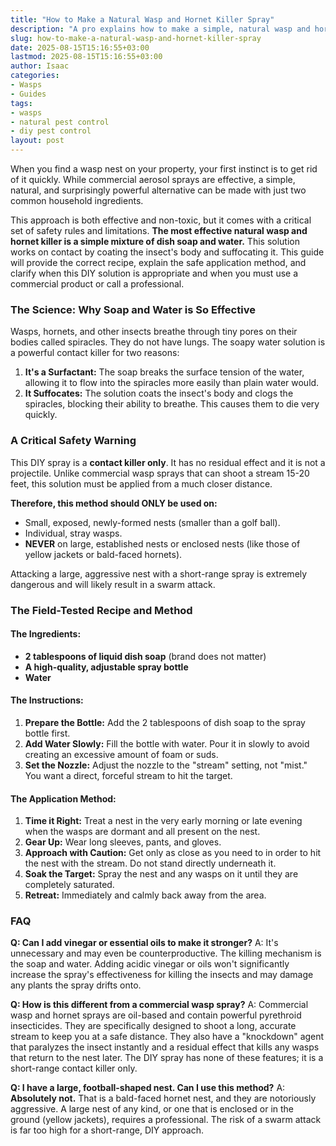 ```yaml
---
title: "How to Make a Natural Wasp and Hornet Killer Spray"
description: "A pro explains how to make a simple, natural wasp and hornet spray with soap and water. Learn why it works, how to use it safely, and its critical limitations."
slug: how-to-make-a-natural-wasp-and-hornet-killer-spray
date: 2025-08-15T15:16:55+03:00
lastmod: 2025-08-15T15:16:55+03:00
author: Isaac
categories:
- Wasps
- Guides
tags:
- wasps
- natural pest control
- diy pest control
layout: post
---
```

When you find a wasp nest on your property, your first instinct is to get rid of it quickly. While commercial aerosol sprays are effective, a simple, natural, and surprisingly powerful alternative can be made with just two common household ingredients.

This approach is both effective and non-toxic, but it comes with a critical set of safety rules and limitations. **The most effective natural wasp and hornet killer is a simple mixture of dish soap and water.** This solution works on contact by coating the insect's body and suffocating it. This guide will provide the correct recipe, explain the safe application method, and clarify when this DIY solution is appropriate and when you must use a commercial product or call a professional.

### The Science: Why Soap and Water is So Effective

Wasps, hornets, and other insects breathe through tiny pores on their bodies called spiracles. They do not have lungs. The soapy water solution is a powerful contact killer for two reasons:

1.  **It's a Surfactant:** The soap breaks the surface tension of the water, allowing it to flow into the spiracles more easily than plain water would.
2.  **It Suffocates:** The solution coats the insect's body and clogs the spiracles, blocking their ability to breathe. This causes them to die very quickly.

### A Critical Safety Warning

This DIY spray is a **contact killer only**. It has no residual effect and it is not a projectile. Unlike commercial wasp sprays that can shoot a stream 15-20 feet, this solution must be applied from a much closer distance.

**Therefore, this method should ONLY be used on:**
*   Small, exposed, newly-formed nests (smaller than a golf ball).
*   Individual, stray wasps.
*   **NEVER** on large, established nests or enclosed nests (like those of yellow jackets or bald-faced hornets).

Attacking a large, aggressive nest with a short-range spray is extremely dangerous and will likely result in a swarm attack.

### The Field-Tested Recipe and Method

#### The Ingredients:
*   **2 tablespoons of liquid dish soap** (brand does not matter)
*   **A high-quality, adjustable spray bottle**
*   **Water**

#### The Instructions:
1.  **Prepare the Bottle:** Add the 2 tablespoons of dish soap to the spray bottle first.
2.  **Add Water Slowly:** Fill the bottle with water. Pour it in slowly to avoid creating an excessive amount of foam or suds.
3.  **Set the Nozzle:** Adjust the nozzle to the "stream" setting, not "mist." You want a direct, forceful stream to hit the target.

#### The Application Method:
1.  **Time it Right:** Treat a nest in the very early morning or late evening when the wasps are dormant and all present on the nest.
2.  **Gear Up:** Wear long sleeves, pants, and gloves.
3.  **Approach with Caution:** Get only as close as you need to in order to hit the nest with the stream. Do not stand directly underneath it.
4.  **Soak the Target:** Spray the nest and any wasps on it until they are completely saturated.
5.  **Retreat:** Immediately and calmly back away from the area.

### FAQ

**Q: Can I add vinegar or essential oils to make it stronger?**
A: It's unnecessary and may even be counterproductive. The killing mechanism is the soap and water. Adding acidic vinegar or oils won't significantly increase the spray's effectiveness for killing the insects and may damage any plants the spray drifts onto.

**Q: How is this different from a commercial wasp spray?**
A: Commercial wasp and hornet sprays are oil-based and contain powerful pyrethroid insecticides. They are specifically designed to shoot a long, accurate stream to keep you at a safe distance. They also have a "knockdown" agent that paralyzes the insect instantly and a residual effect that kills any wasps that return to the nest later. The DIY spray has none of these features; it is a short-range contact killer only.

**Q: I have a large, football-shaped nest. Can I use this method?**
A: **Absolutely not.** That is a bald-faced hornet nest, and they are notoriously aggressive. A large nest of any kind, or one that is enclosed or in the ground (yellow jackets), requires a professional. The risk of a swarm attack is far too high for a short-range, DIY approach.
